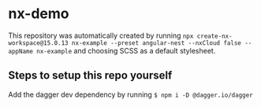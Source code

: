 # nx-demo

This repository was automatically created by running `npx create-nx-workspace@15.0.13 nx-example --preset angular-nest --nxCloud false --appName nx-example` and choosing SCSS as a default stylesheet.

## Steps to setup this repo yourself
Add the dagger dev dependency by running
`$ npm i -D @dagger.io/dagger`


